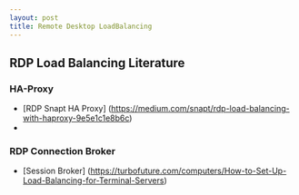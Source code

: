 ```yaml
---
layout: post
title: Remote Desktop LoadBalancing
---
```


## RDP Load Balancing Literature
### HA-Proxy
- [RDP Snapt HA Proxy] (https://medium.com/snapt/rdp-load-balancing-with-haproxy-9e5e1c1e8b6c)
- 

### RDP Connection Broker
- [Session Broker] (https://turbofuture.com/computers/How-to-Set-Up-Load-Balancing-for-Terminal-Servers)





